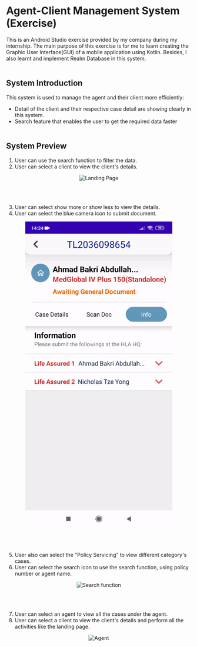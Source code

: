 # Agent-Client Management System (Exercise)
This is an Android Studio exercise provided by my company during my internship. The main purpose of this exercise is for me to learn creating the Graphic User Interface(GUI) of a mobile application using Kotlin. Besides, I also learnt and implement Realm Database in this system.
<br></br>

## System Introduction
This system is used to manage the agent and their client more efficiently:
* Detail of the client and their respective case detail are showing clearly in this system. 
* Search feature that enables the user to get the required data faster
<br></br>


## System Preview
1. User can use the search function to filter the data. 
2. User can select a client to view the client's details.
<p align="center">
  <img alt="Landing Page" src="https://github.com/ChooiChunWei/Agent-Client-Management-System-Exercise/blob/master/GIF/Landing%20Page.gif" width="400" height="auto"/>
</p>
<br></br>

3. User can select show more or show less to view the details.
4. User can select the blue camera icon to submit document. 
<p align="center">
  <img alt="Submit function" src="https://github.com/ChooiChunWei/Agent-Client-Management-System-Exercise/blob/master/GIF/Submit%20Function.gif" width="400" height="auto"/>
</p>
<br></br>

5. User also can select the "Policy Servicing" to view different category's cases.
6. User can select the search icon to use the search function, using policy number or agent name.
<p align="center">
  <img alt="Search function" src="https://github.com/ChooiChunWei/Agent-Client-Management-System-Exercise/blob/master/GIF/Search%20Function.gif" width="400" height="auto"/>
</p>
<br></br>

7. User can select an agent to view all the cases under the agent.
8. User can select a client to view the client's details and perform all the activities like the landing page.
<p align="center">
  <img alt="Agent" src="https://github.com/ChooiChunWei/Agent-Client-Management-System-Exercise/blob/master/GIF/Agent.gif" width="400" height="auto"/>
 </p>
